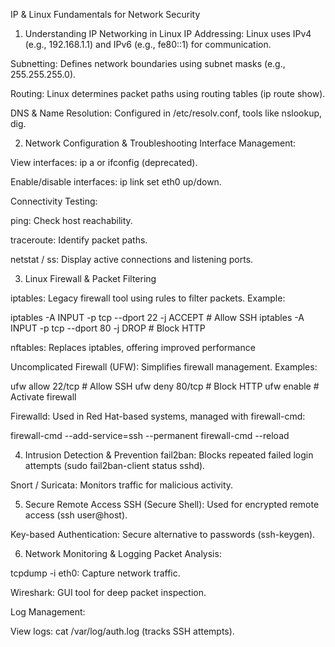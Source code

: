 IP & Linux Fundamentals for Network Security
1. Understanding IP Networking in Linux
IP Addressing: Linux uses IPv4 (e.g., 192.168.1.1) and IPv6 (e.g., fe80::1) for communication.


Subnetting: Defines network boundaries using subnet masks (e.g., 255.255.255.0).


Routing: Linux determines packet paths using routing tables (ip route show).


DNS & Name Resolution: Configured in /etc/resolv.conf, tools like nslookup, dig.












2. Network Configuration & Troubleshooting
Interface Management:


View interfaces: ip a or ifconfig (deprecated).


Enable/disable interfaces: ip link set eth0 up/down.


Connectivity Testing:


ping: Check host reachability.


traceroute: Identify packet paths.


netstat / ss: Display active connections and listening ports.


3. Linux Firewall & Packet Filtering

iptables: Legacy firewall tool using rules to filter packets. Example:

iptables -A INPUT -p tcp --dport 22 -j ACCEPT  # Allow SSH
iptables -A INPUT -p tcp --dport 80 -j DROP    # Block HTTP

nftables: Replaces iptables, offering improved performance

Uncomplicated Firewall (UFW): Simplifies firewall management. Examples:

ufw allow 22/tcp  # Allow SSH
ufw deny 80/tcp   # Block HTTP
ufw enable        # Activate firewall

Firewalld: Used in Red Hat-based systems, managed with firewall-cmd:

firewall-cmd --add-service=ssh --permanent
firewall-cmd --reload

4. Intrusion Detection & Prevention
fail2ban: Blocks repeated failed login attempts (sudo fail2ban-client status sshd).


Snort / Suricata: Monitors traffic for malicious activity.


5. Secure Remote Access
SSH (Secure Shell): Used for encrypted remote access (ssh user@host).


Key-based Authentication: Secure alternative to passwords (ssh-keygen).




6. Network Monitoring & Logging
Packet Analysis:


tcpdump -i eth0: Capture network traffic.


Wireshark: GUI tool for deep packet inspection.

Log Management:


View logs: cat /var/log/auth.log (tracks SSH attempts).
